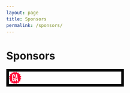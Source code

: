 ```yaml
---
layout: page
title: Sponsors
permalink: /sponsors/
---
```


# Sponsors

<a href="https://generalassemb.ly"><img src="/images/generalassembly.png" width="300" style="display: inline-block; padding: .5em; background-color: #000;" /></a>
